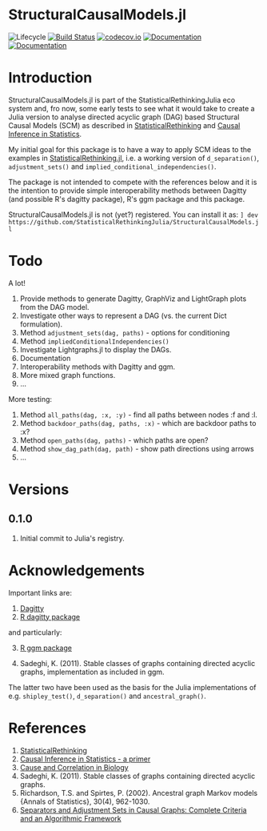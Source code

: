 # StructuralCausalModels.jl

![Lifecycle](https://img.shields.io/badge/lifecycle-experimental-orange.svg)<!--
![Lifecycle](https://img.shields.io/badge/lifecycle-maturing-blue.svg)
![Lifecycle](https://img.shields.io/badge/lifecycle-stable-green.svg)
![Lifecycle](https://img.shields.io/badge/lifecycle-retired-orange.svg)
![Lifecycle](https://img.shields.io/badge/lifecycle-archived-red.svg)
![Lifecycle](https://img.shields.io/badge/lifecycle-dormant-blue.svg) -->
[![Build Status](https://travis-ci.com/StatisticalRethinkingJulia/StructuralCausalModels.jl.svg?branch=master)](https://travis-ci.com/StatisticalRethinkingJulia/StructuralCausalModels.jl)
[![codecov.io](http://codecov.io/github/StatisticalRethinkingJulia/StructuralCausalModels.jl/coverage.svg?branch=master)](http://codecov.io/github/StatisticalRethinkingJulia/StructuralCausalModels.jl?branch=master)
[![Documentation](https://img.shields.io/badge/docs-stable-blue.svg)](https://StatisticalRethinkingJulia.github.io/StructuralCausalModels.jl/stable)
[![Documentation](https://img.shields.io/badge/docs-master-blue.svg)](https://StatisticalRethinkingJulia.github.io/StructuralCausalModels.jl/dev)

# Introduction

StructuralCausalModels.jl is part of the StatisticalRethinkingJulia eco system and, fro now, some early tests to see what it would take to create a Julia version to analyse directed acyclic graph (DAG) based Structural Causal Models (SCM) as described in [StatisticalRethinking](https://xcelab.net/rm/statistical-rethinking/) and [Causal Inference in Statistics](http://bcs.wiley.com/he-bcs/Books?action=index&bcsId=10288&itemId=1119186846).

My initial goal for this package is to have a way to apply SCM ideas to the examples in [StatisticalRethinking.jl](https://github.com/StatisticalRethinkingJulia), i.e. a working version of `d_separation()`, `adjustment_sets()` and `implied_conditional_independencies()`.

The package is not intended to compete with the references below and it is the intention to provide simple interoperability methods between Dagitty (and possible R's dagitty package), R's ggm package and this package.

StructuralCausalModels.jl is not (yet?) registered. You can install it as:
`] dev https://github.com/StatisticalRethinkingJulia/StructuralCausalModels.jl`

# Todo

A lot!

1. Provide methods to generate Dagitty, GraphViz and LightGraph plots from the DAG model.
2. Investigate other ways to represent a DAG (vs. the current Dict formulation).
3. Method `adjustment_sets(dag, paths)` - options for conditioning
4. Method `impliedConditionalIndependencies()`
5. Investigate Lightgraphs.jl to display the DAGs.
6. Documentation
7. Interoperability methods with Dagitty and ggm.
8. More mixed graph functions.
9. ...

More testing:

1. Method `all_paths(dag, :x, :y)` - find all paths between nodes :f and :l.
2. Method `backdoor_paths(dag, paths, :x)` - which are backdoor paths to :x?
3. Method `open_paths(dag, paths)` - which paths are open?
4. Method `show_dag_path(dag, path)` - show path directions using arrows
6. ...

# Versions

## 0.1.0

1. Initial commit to Julia's registry.


# Acknowledgements

Important links are:

1. [Dagitty](http://www.dagitty.net/)
2. [R dagitty package](https://cran.r-project.org/web/packages/dagitty/index.html)

and particularly:

3. [R ggm package](https://cran.r-project.org/web/packages/ggm/index.html)


4. Sadeghi, K. (2011). Stable classes of graphs containing directed acyclic
graphs, implementation as included in ggm.

The latter two have been used as the basis for the Julia implementations of e.g. `shipley_test()`, `d_separation()` and `ancestral_graph()`.

# References

1. [StatisticalRethinking](https://xcelab.net/rm/statistical-rethinking/)
2. [Causal Inference in Statistics - a primer](https://www.wiley.com/en-us/Causal+Inference+in+Statistics%3A+A+Primer-p-9781119186847)
3. [Cause and Correlation in Biology](https://www.cambridge.org/core/books/cause-and-correlation-in-biology/247799189B31939D24BC0F61FD59E9BB#)
4. Sadeghi, K. (2011). Stable classes of graphs containing directed acyclic
graphs.
5. Richardson, T.S. and Spirtes, P. (2002).  Ancestral graph Markov
models {Annals of Statistics}, 30(4), 962-1030.
6. [Separators and Adjustment Sets in Causal Graphs: Complete Criteria and an Algorithmic Framework](https://doi.org/10.1016/j.artint.2018.12.006)

